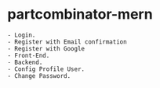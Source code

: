 # partcombinator-mern
```
- Login.
- Register with Email confirmation
- Register with Google
- Front-End.
- Backend.
- Config Profile User.
- Change Password.
```

